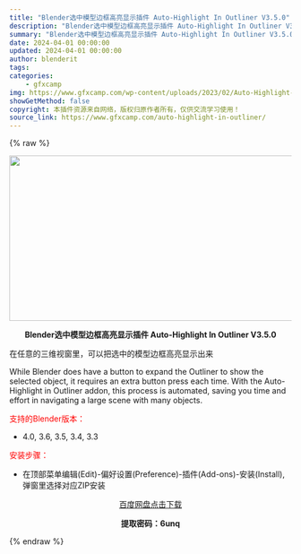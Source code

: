 ```yaml
---
title: "Blender选中模型边框高亮显示插件 Auto-Highlight In Outliner V3.5.0"
description: "Blender选中模型边框高亮显示插件 Auto-Highlight In Outliner V3.5.0 在任意的三维视窗里，可以把选中的模型边框高亮显示出来 While Blender does ..."
summary: "Blender选中模型边框高亮显示插件 Auto-Highlight In Outliner V3.5.0 在任意的三维视窗里，可以把选中的模型边框高亮显示出来 While Blender does ..."
date: 2024-04-01 00:00:00
updated: 2024-04-01 00:00:00
author: blenderit
tags: 
categories:
    - gfxcamp
img: https://www.gfxcamp.com/wp-content/uploads/2023/02/Auto-Highlight-In-Outliner.jpg
showGetMethod: false
copyright: 本插件资源来自网络，版权归原作者所有，仅供交流学习使用！
source_link: https://www.gfxcamp.com/auto-highlight-in-outliner/
---
```


{% raw %}
<div><p><img decoding="async" class="aligncenter size-full wp-image-112932" src="https://www.gfxcamp.com/wp-content/uploads/2023/02/Auto-Highlight-In-Outliner.jpg" data-src="https://www.gfxcamp.com/wp-content/uploads/2023/02/Auto-Highlight-In-Outliner.jpg" alt="" width="590" height="295" data-srcset="https://www.gfxcamp.com/wp-content/uploads/2023/02/Auto-Highlight-In-Outliner.jpg 590w, https://www.gfxcamp.com/wp-content/uploads/2023/02/Auto-Highlight-In-Outliner-150x75.jpg 150w" data-sizes="(max-width: 590px) 100vw, 590px"></p><p style="text-align: center;"><strong>Blender选中模型边框高亮显示插件 Auto-Highlight In Outliner V3.5.0</strong></p><p>在任意的三维视窗里，可以把选中的模型边框高亮显示出来</p><p>While Blender does have a button to expand the Outliner to show the selected object, it requires an extra button press each time. With the Auto-Highlight in Outliner addon, this process is automated, saving you time and effort in navigating a large scene with many objects.</p><p style="text-align: left;"><span style="color: #ff0000;">支持的Blender版本：</span></p><ul>
<li style="text-align: left;">4.0, 3.6, 3.5, 3.4, 3.3</li>
</ul><p style="text-align: left;"><span style="color: #ff0000;">安装步骤：</span></p><ul>
<li>在顶部菜单编辑(Edit)-偏好设置(Preference)-插件(Add-ons)-安装(Install),弹窗里选择对应ZIP安装</li>
</ul><p style="text-align: center;"><a class="maxbutton-3 maxbutton maxbutton-baidu" target="_blank" rel="noopener" href="https://pan.baidu.com/s/1XdHCqA8GGVNyJ2WweLCXpg?pwd=6unq"><span class="mb-text">百度网盘点击下载</span></a></p><p style="text-align: center;"><strong>提取密码：6unq</strong></p></div>
<div style="display: none">gfxcamp</div>
{% endraw %}